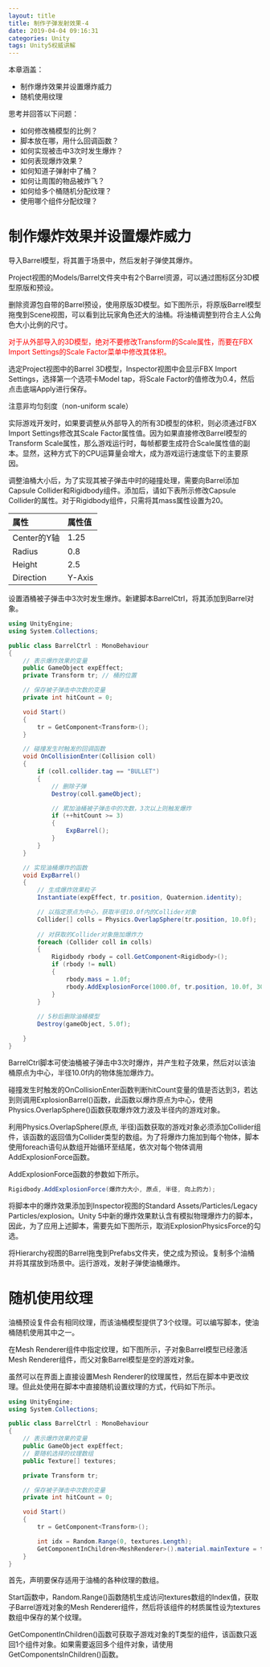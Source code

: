 ```yaml
---
layout: title
title: 制作子弹发射效果-4
date: 2019-04-04 09:16:31
categories: Unity
tags: Unity5权威讲解
---
```

本章涵盖：
* 制作爆炸效果并设置爆炸威力
* 随机使用纹理

<!--more-->

思考并回答以下问题：
* 如何修改桶模型的比例？
* 脚本放在哪，用什么回调函数？
* 如何实现被击中3次时发生爆炸？
* 如何表现爆炸效果？
* 如何知道子弹射中了桶？
* 如何让周围的物品被炸飞？
* 如何给多个桶随机分配纹理？
* 使用哪个组件分配纹理？

# 制作爆炸效果并设置爆炸威力

导入Barrel模型，将其置于场景中，然后发射子弹使其爆炸。

Project视图的Models/Barrel文件夹中有2个Barrel资源，可以通过图标区分3D模型原版和预设。

删除资源包自带的Barrel预设，使用原版3D模型。如下图所示，将原版Barrel模型拖曳到Scene视图，可以看到比玩家角色还大的油桶。将油桶调整到符合主人公角色大小比例的尺寸。

<span style="color:red;">对于从外部导入的3D模型，绝对不要修改Transform的Scale属性，而要在FBX Import Settings的Scale Factor菜单中修改其体积。</span>

选定Project视图中的Barrel 3D模型，Inspector视图中会显示FBX Import Settings，选择第一个选项卡Model tap，将Scale Factor的值修改为0.4，然后点击底端Apply进行保存。

注意非均匀刻度（non-uniform scale）

实际游戏开发时，如果要调整从外部导入的所有3D模型的体积，则必须通过FBX Import Settings修改其Scale Factor属性值。因为如果直接修改Barrel模型的Transform Scale属性，那么游戏运行时，每帧都要生成符合Scale属性值的副本。显然，这种方式下的CPU运算量会增大，成为游戏运行速度低下的主要原因。

调整油桶大小后，为了实现其被子弹击中时的碰撞处理，需要向Barrel添加Capsule Collider和Rigidbody组件。添加后，请如下表所示修改Capsule Collider的属性。对于Rigidbody组件，只需将其mass属性设置为20。

| 属性  | 属性值  |
| :------------ | :------------ |
| Center的Y轴  | 1.25  |
| Radius  | 0.8  |
| Height  | 2.5  |
| Direction  | Y-Axis  |

设置酒桶被子弹击中3次时发生爆炸。新建脚本BarrelCtrl，将其添加到Barrel对象。
```cs 
using UnityEngine;
using System.Collections;

public class BarrelCtrl : MonoBehaviour
{
    // 表示爆炸效果的变量
    public GameObject expEffect;
    private Transform tr; // 桶的位置

    // 保存被子弹击中次数的变量
    private int hitCount = 0;

    void Start()
    {
        tr = GetComponent<Transform>();
    }

    // 碰撞发生时触发的回调函数
    void OnCollisionEnter(Collision coll)
    {
        if (coll.collider.tag == "BULLET")
        {
            // 删除子弹
            Destroy(coll.gameObject);

            // 累加油桶被子弹击中的次数，3次以上则触发爆炸
            if (++hitCount >= 3)
            {
                ExpBarrel();
            }
        }    
    }

    // 实现油桶爆炸的函数
    void ExpBarrel()
    {
        // 生成爆炸效果粒子
        Instantiate(expEffect, tr.position, Quaternion.identity);

        // 以指定原点为中心，获取半径10.0f内的Collider对象
        Collider[] colls = Physics.OverlapSphere(tr.position, 10.0f);
        
        // 对获取的Collider对象施加爆炸力
        foreach (Collider coll in colls)
        {
            Rigidbody rbody = coll.GetComponent<Rigidbody>();
            if (rbody != null)
            {
                rbody.mass = 1.0f;
                rbody.AddExplosionForce(1000.0f, tr.position, 10.0f, 300.0f)
            }
        }
        
        // 5秒后删除油桶模型
        Destroy(gameObject, 5.0f);

    }
}
```

BarrelCtrl脚本可使油桶被子弹击中3次时爆炸，并产生粒子效果，然后对以该油桶原点为中心，半径10.0f内的物体施加爆炸力。

碰撞发生时触发的OnCollisionEnter函数判断hitCount变量的值是否达到3，若达到则调用ExplosionBarrel()函数，此函数以爆炸原点为中心，使用Physics.OverlapSphere()函数获取爆炸效力波及半径内的游戏对象。

利用Physics.OverlapSphere(原点, 半径)函数获取的游戏对象必须添加Collider组件，该函数的返回值为Collider类型的数组。为了将爆炸力施加到每个物体，脚本使用foreach语句从数组开始循环至结尾，依次对每个物体调用AddExplosionForce函数。

AddExplosionForce函数的参数如下所示。
```cs
Rigidbody.AddExplosionForce(爆炸力大小, 原点, 半径, 向上的力);
```
将脚本中的爆炸效果添加到Inspector视图的Standard Assets/Particles/Legacy Particles/explosion。Unity 5中新的爆炸效果默认含有模拟物理爆炸力的脚本，因此，为了应用上述脚本，需要先如下图所示，取消ExplosionPhysicsForce的勾选。

将Hierarchy视图的Barrel拖曳到Prefabs文件夹，使之成为预设。复制多个油桶并将其摆放到场景中。运行游戏，发射子弹使油桶爆炸。

# 随机使用纹理
 
油桶预设复件会有相同纹理，而该油桶模型提供了3个纹理。可以编写脚本，使油桶随机使用其中之一。

在Mesh Renderer组件中指定纹理，如下图所示，子对象Barrel模型已经激活Mesh Renderer组件，而父对象Barrel模型是空的游戏对象。

虽然可以在界面上直接设置Mesh Renderer的纹理属性，然后在脚本中更改纹理。但此处使用在脚本中直接随机设置纹理的方式，代码如下所示。
```cs 
using UnityEngine;
using System.Collections;

public class BarrelCtrl : MonoBehaviour
{
    // 表示爆炸效果的变量
    public GameObject expEffect;
    // 要随机选择的纹理数组
    public Texture[] textures;

    private Transform tr;

    // 保存被子弹击中次数的变量
    private int hitCount = 0;

    void Start()
    {
        tr = GetComponent<Transform>();

        int idx = Random.Range(0, textures.Length);
        GetComponentInChildren<MeshRenderer>().material.mainTexture = textures[idx];
    }
}
```

首先，声明要保存适用于油桶的各种纹理的数组。

Start函数中，Random.Range()函数随机生成访问textures数组的Index值，获取子Barrel游戏对象的Mesh Renderer组件，然后将该组件的材质属性设为textures数组中保存的某个纹理。

GetComponentInChildren<T>()函数可获取子游戏对象的T类型的组件，该函数只返回1个组件对象。如果需要返回多个组件对象，请使用GetComponentsInChildren<T>()函数。